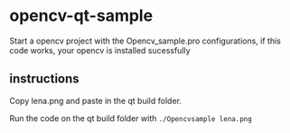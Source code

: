 # opencv-qt-sample
Start a opencv project with the Opencv_sample.pro configurations, if this code works, your opencv is installed sucessfully

## instructions

Copy lena.png and paste in the qt build folder.

Run the code on the qt build folder with `./Opencvsample lena.png`
